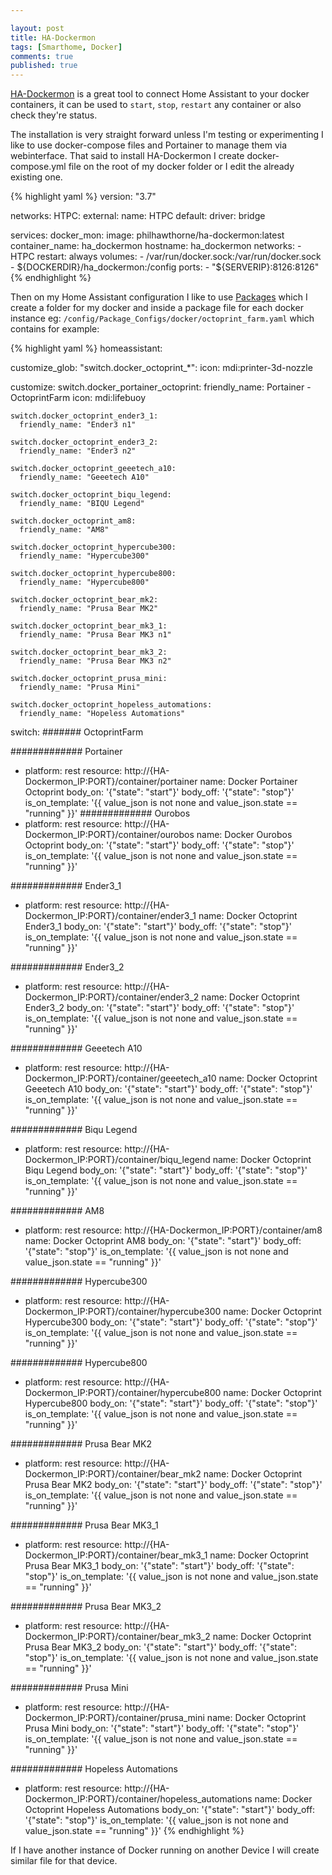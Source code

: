 ```yaml
---

layout: post
title: HA-Dockermon
tags: [Smarthome, Docker]
comments: true
published: true
---
```


[HA-Dockermon](https://github.com/philhawthorne/ha-dockermon) is a great tool to connect Home Assistant to your docker containers, it can be used to `start`, `stop`, `restart` any container or also check they're status.

The installation is very straight forward unless I'm testing or experimenting I like to use docker-compose files and Portainer to manage them via webinterface.
That said to install HA-Dockermon I create docker-compose.yml file on the root of my docker folder or I edit the already existing one.

{% highlight yaml %}
version: "3.7"

networks:
  HTPC:
    external:
      name: HTPC
  default:
    driver: bridge

services:
  docker_mon:
    image: philhawthorne/ha-dockermon:latest
    container_name: ha_dockermon
    hostname: ha_dockermon
    networks:
      - HTPC
    restart: always
    volumes:
      - /var/run/docker.sock:/var/run/docker.sock
      - ${DOCKERDIR}/ha_dockermon:/config
    ports:
      - "${SERVERIP}:8126:8126"
{% endhighlight %}

Then on my Home Assistant configuration I like to use [Packages](https://www.home-assistant.io/docs/configuration/packages/) which I create a folder for my docker and inside a package file for each docker instance eg: `/config/Package_Configs/docker/octoprint_farm.yaml` which contains for example:

{% highlight yaml %}
homeassistant:

  customize_glob:
    "switch.docker_octoprint_*":
      icon: mdi:printer-3d-nozzle

  customize:
    switch.docker_portainer_octoprint:
      friendly_name: Portainer - OctoprintFarm
      icon: mdi:lifebuoy

    switch.docker_octoprint_ender3_1:
      friendly_name: "Ender3 n1"

    switch.docker_octoprint_ender3_2:
      friendly_name: "Ender3 n2"

    switch.docker_octoprint_geeetech_a10:
      friendly_name: "Geeetech A10"

    switch.docker_octoprint_biqu_legend:
      friendly_name: "BIQU Legend"

    switch.docker_octoprint_am8:
      friendly_name: "AM8"

    switch.docker_octoprint_hypercube300:
      friendly_name: "Hypercube300"

    switch.docker_octoprint_hypercube800:
      friendly_name: "Hypercube800"

    switch.docker_octoprint_bear_mk2:
      friendly_name: "Prusa Bear MK2"

    switch.docker_octoprint_bear_mk3_1:
      friendly_name: "Prusa Bear MK3 n1"

    switch.docker_octoprint_bear_mk3_2:
      friendly_name: "Prusa Bear MK3 n2"

    switch.docker_octoprint_prusa_mini:
      friendly_name: "Prusa Mini"

    switch.docker_octoprint_hopeless_automations:
      friendly_name: "Hopeless Automations"

switch:
####### OctoprintFarm

############# Portainer
  - platform: rest
    resource: http://{HA-Dockermon_IP:PORT}/container/portainer
    name: Docker Portainer Octoprint
    body_on: '{"state": "start"}'
    body_off: '{"state": "stop"}'
    is_on_template: '{{ value_json is not none and value_json.state == "running" }}'
############# Ourobos
  - platform: rest
    resource: http://{HA-Dockermon_IP:PORT}/container/ourobos
    name: Docker Ourobos Octoprint
    body_on: '{"state": "start"}'
    body_off: '{"state": "stop"}'
    is_on_template: '{{ value_json is not none and value_json.state == "running" }}'

############# Ender3_1
  - platform: rest
    resource: http://{HA-Dockermon_IP:PORT}/container/ender3_1
    name: Docker Octoprint Ender3_1
    body_on: '{"state": "start"}'
    body_off: '{"state": "stop"}'
    is_on_template: '{{ value_json is not none and value_json.state == "running" }}'

############# Ender3_2
  - platform: rest
    resource: http://{HA-Dockermon_IP:PORT}/container/ender3_2
    name: Docker Octoprint Ender3_2
    body_on: '{"state": "start"}'
    body_off: '{"state": "stop"}'
    is_on_template: '{{ value_json is not none and value_json.state == "running" }}'

############# Geeetech A10
  - platform: rest
    resource: http://{HA-Dockermon_IP:PORT}/container/geeetech_a10
    name: Docker Octoprint Geeetech A10
    body_on: '{"state": "start"}'
    body_off: '{"state": "stop"}'
    is_on_template: '{{ value_json is not none and value_json.state == "running" }}'

############# Biqu Legend
  - platform: rest
    resource: http://{HA-Dockermon_IP:PORT}/container/biqu_legend
    name: Docker Octoprint Biqu Legend
    body_on: '{"state": "start"}'
    body_off: '{"state": "stop"}'
    is_on_template: '{{ value_json is not none and value_json.state == "running" }}'

############# AM8
  - platform: rest
    resource: http://{HA-Dockermon_IP:PORT}/container/am8
    name: Docker Octoprint AM8
    body_on: '{"state": "start"}'
    body_off: '{"state": "stop"}'
    is_on_template: '{{ value_json is not none and value_json.state == "running" }}'

############# Hypercube300
  - platform: rest
    resource: http://{HA-Dockermon_IP:PORT}/container/hypercube300
    name: Docker Octoprint Hypercube300
    body_on: '{"state": "start"}'
    body_off: '{"state": "stop"}'
    is_on_template: '{{ value_json is not none and value_json.state == "running" }}'

############# Hypercube800
  - platform: rest
    resource: http://{HA-Dockermon_IP:PORT}/container/hypercube800
    name: Docker Octoprint Hypercube800
    body_on: '{"state": "start"}'
    body_off: '{"state": "stop"}'
    is_on_template: '{{ value_json is not none and value_json.state == "running" }}'

############# Prusa Bear MK2
  - platform: rest
    resource: http://{HA-Dockermon_IP:PORT}/container/bear_mk2
    name: Docker Octoprint Prusa Bear MK2
    body_on: '{"state": "start"}'
    body_off: '{"state": "stop"}'
    is_on_template: '{{ value_json is not none and value_json.state == "running" }}'

############# Prusa Bear MK3_1
  - platform: rest
    resource: http://{HA-Dockermon_IP:PORT}/container/bear_mk3_1
    name: Docker Octoprint Prusa Bear MK3_1
    body_on: '{"state": "start"}'
    body_off: '{"state": "stop"}'
    is_on_template: '{{ value_json is not none and value_json.state == "running" }}'

############# Prusa Bear MK3_2
  - platform: rest
    resource: http://{HA-Dockermon_IP:PORT}/container/bear_mk3_2
    name: Docker Octoprint Prusa Bear MK3_2
    body_on: '{"state": "start"}'
    body_off: '{"state": "stop"}'
    is_on_template: '{{ value_json is not none and value_json.state == "running" }}'

############# Prusa Mini
  - platform: rest
    resource: http://{HA-Dockermon_IP:PORT}/container/prusa_mini
    name: Docker Octoprint Prusa Mini
    body_on: '{"state": "start"}'
    body_off: '{"state": "stop"}'
    is_on_template: '{{ value_json is not none and value_json.state == "running" }}'

############# Hopeless Automations
  - platform: rest
    resource: http://{HA-Dockermon_IP:PORT}/container/hopeless_automations
    name: Docker Octoprint Hopeless Automations
    body_on: '{"state": "start"}'
    body_off: '{"state": "stop"}'
    is_on_template: '{{ value_json is not none and value_json.state == "running" }}'
{% endhighlight %}

If I have another instance of Docker running on another Device I will create similar file for that device.
